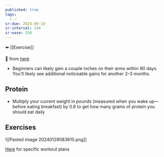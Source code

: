 ```yaml
---
published: true
tags:
  - ✅
sr-due: 2024-09-19
sr-interval: 144
sr-ease: 250
---
```

⬅️ [[Exercise]]

🔗 from [here](https://www.julian.com/guide/muscle/intro)

- Beginners can likely gain a couple inches on their arms within 90 days. You'll likely see additional noticeable gains for another 2–3 months.

## Protein
- Multiply your current weight in pounds (measured when you wake up—before eating breakfast) by 0.8 to get how many grams of protein you should eat daily

## Exercises
![[Pasted image 20240129083610.png]]

[Here](https://www.julian.com/guide/muscle/workout-plans) for specific workout plans